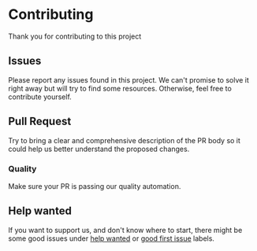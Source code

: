 # Contributing

Thank you for contributing to this project

## Issues

Please report any issues found in this project. 
We can't promise to solve it right away but will try to find some resources. Otherwise, feel free to contribute yourself.

## Pull Request

Try to bring a clear and comprehensive description of the PR body so it could help us better understand the proposed changes.

### Quality

Make sure your PR is passing our quality automation.

## Help wanted

If you want to support us, and don't know where to start, there might be some good issues under [help wanted](https://github.com/zattoo/deploy-action/issues?q=is%3Aopen+is%3Aissue+label%3A%22help+wanted) or [good first issue](https://github.com/zattoo/deploy-action/issues?q=is%3Aopen+is%3Aissue+label%3A%22good+first+issue) labels.
